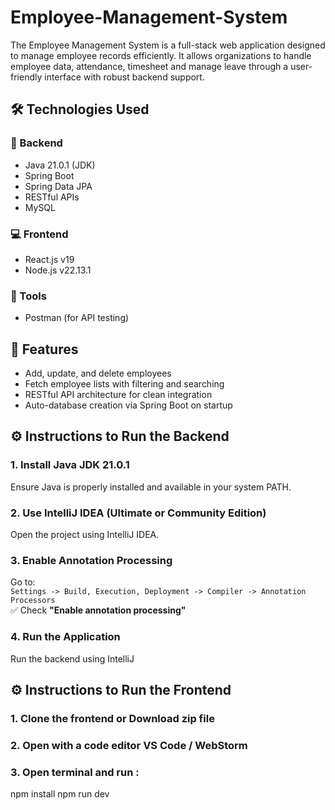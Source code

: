# Employee-Management-System
The Employee Management System is a full-stack web application designed to manage employee records efficiently. It allows organizations to handle employee data, attendance, timesheet and manage leave through a user-friendly interface with robust backend support.

## 🛠️ Technologies Used

### 🔧 Backend
- Java 21.0.1 (JDK)
- Spring Boot
- Spring Data JPA
- RESTful APIs
- MySQL

### 💻 Frontend
- React.js v19
- Node.js v22.13.1

### 🧪 Tools
- Postman (for API testing)

## 🚀 Features

- Add, update, and delete employees  
- Fetch employee lists with filtering and searching   
- RESTful API architecture for clean integration  
- Auto-database creation via Spring Boot on startup
  
## ⚙️ Instructions to Run the Backend

### 1. Install Java JDK 21.0.1
Ensure Java is properly installed and available in your system PATH.

### 2. Use IntelliJ IDEA (Ultimate or Community Edition)
Open the project using IntelliJ IDEA.

### 3. Enable Annotation Processing  
Go to:  
`Settings -> Build, Execution, Deployment -> Compiler -> Annotation Processors`  
✅ Check **"Enable annotation processing"**

### 4. Run the Application
Run the backend using IntelliJ

## ⚙️ Instructions to Run the Frontend

### 1. Clone the frontend or Download zip file
### 2. Open with a code editor VS Code / WebStorm
### 3. Open terminal and run : 
npm install
npm run dev



